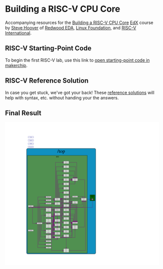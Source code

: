 # Building a RISC-V CPU Core

Accompanying resources for the [Building a RISC-V CPU Core](https://courses.edx.org/TBD) [EdX](https://edx.org/) course by [Steve Hoover](https://www.linkedin.com/in/steve-hoover-a44b607/) of [Redwood EDA](https://redwoodeda.com), [Linux Foundation](https://www.linuxfoundation.org/), and [RISC-V International](https://riscv.org).

## RISC-V Starting-Point Code

To begin the first RISC-V lab, use this link to <a href="https://makerchip.com/sandbox?code_url=https:%2F%2Fraw.githubusercontent.com%2Fstevehoover%2FLF-Building-a-RISC-V-CPU-Core%2Fmaster%2Frisc-v_shell.tlv" target="_blank" atom_fix="_">open starting-point code in makerchip</a>.

## RISC-V Reference Solution

In case you get stuck, we've got your back! These <a href="https://makerchip.com/sandbox?code_url=https:%2F%2Fraw.githubusercontent.com%2Fstevehoover%2FLF-Building-a-RISC-V-CPU-Core%2Fmain%2Frisc-v_solutions.tlv" target="_blank" atom_fix="_">reference solutions</a> will help with syntax, etc. without handing your the answers.

## Final Result

![Final Core](lib/riscv.svg)
